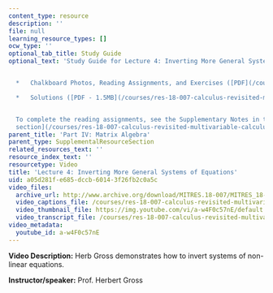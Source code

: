 ```yaml
---
content_type: resource
description: ''
file: null
learning_resource_types: []
ocw_type: ''
optional_tab_title: Study Guide
optional_text: 'Study Guide for Lecture 4: Inverting More General Systems of Equations


  *   Chalkboard Photos, Reading Assignments, and Exercises ([PDF](/courses/res-18-007-calculus-revisited-multivariable-calculus-fall-2011/resources/mitres_18_007_partiv_lec04))

  *   Solutions ([PDF - 1.5MB](/courses/res-18-007-calculus-revisited-multivariable-calculus-fall-2011/resources/mitres_18_007_partiv_sol04))


  To complete the reading assignments, see the Supplementary Notes in the [Study Materials
  section](/courses/res-18-007-calculus-revisited-multivariable-calculus-fall-2011/pages/study-materials).'
parent_title: 'Part IV: Matrix Algebra'
parent_type: SupplementalResourceSection
related_resources_text: ''
resource_index_text: ''
resourcetype: Video
title: 'Lecture 4: Inverting More General Systems of Equations'
uid: a05d281f-e685-dccb-6014-3f26fb2c0a5c
video_files:
  archive_url: http://www.archive.org/download/MITRES.18-007/MITRES_18-007_Part4_lec4_300k.mp4
  video_captions_file: /courses/res-18-007-calculus-revisited-multivariable-calculus-fall-2011/8917ef57940359c492e19ba28a3f9f3f_a-w4F0c57nE.vtt
  video_thumbnail_file: https://img.youtube.com/vi/a-w4F0c57nE/default.jpg
  video_transcript_file: /courses/res-18-007-calculus-revisited-multivariable-calculus-fall-2011/d8c2cf62dd484e3d293369b906faaa32_a-w4F0c57nE.pdf
video_metadata:
  youtube_id: a-w4F0c57nE
---
```


**Video Description:** Herb Gross demonstrates how to invert systems of non-linear equations.

**Instructor/speaker:** Prof. Herbert Gross